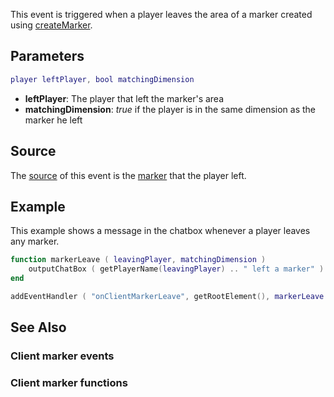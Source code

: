 This event is triggered when a player leaves the area of a marker created using [createMarker](/createMarker.md "wikilink").

Parameters
----------

``` lua
player leftPlayer, bool matchingDimension
```

-   **leftPlayer**: The player that left the marker's area
-   **matchingDimension**: *true* if the player is in the same dimension as the marker he left

Source
------

The [source](/event_system#Event_source.md "wikilink") of this event is the [marker](/marker.md "wikilink") that the player left.

Example
-------

This example shows a message in the chatbox whenever a player leaves any marker.

``` lua
function markerLeave ( leavingPlayer, matchingDimension )
    outputChatBox ( getPlayerName(leavingPlayer) .. " left a marker" )
end

addEventHandler ( "onClientMarkerLeave", getRootElement(), markerLeave )
```

See Also
--------

### Client marker events

### Client marker functions
